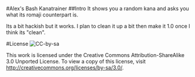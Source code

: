 #Alex's Bash Kanatrainer
##Intro
It shows you a random kana and asks you what its romaji counterpart is.

Its a bit hackish but it works.
I plan to clean it up a bit then make it 1.0 once I think its "clean".

#License
![CC-by-sa](http://i.creativecommons.org/l/by-sa/3.0/88x31.png)

This work is licensed under the Creative Commons Attribution-ShareAlike 3.0 Unported License. To view a copy of this license, visit http://creativecommons.org/licenses/by-sa/3.0/.